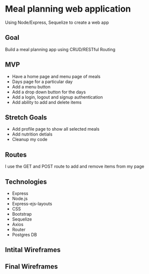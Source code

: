 # Meal planning web application
Using Node/Express, Sequelize to create a web app

## Goal
Build a meal planning app using CRUD/RESTful Routing

## MVP
* Have a home page and menu page of meals
* Days page for a particular day
* Add a menu button
* Add a drop down button for the days
* Add a login, logout and signup authentication
* Add ability to add and delete items

## Stretch Goals
* Add profile page to show all selected meals
* Add nutrition detials
* Cleanup my code

## Routes
I use the GET and POST route to add and remove items from my page

## Technologies
 * Express
 * Node.js
 * Express-ejs-layouts
 * CSS
 * Bootstrap
 * Sequelize
 * Axios
 * Router
 * Postgres DB

## Intital Wireframes

## Final Wireframes
